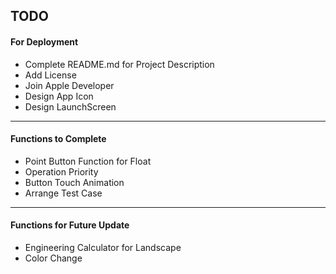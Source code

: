 ## TODO

#### For Deployment

- Complete README.md for Project Description
- Add License
- Join Apple Developer
- Design App Icon
- Design LaunchScreen

----

#### Functions to Complete

- Point Button Function for Float
- Operation Priority
- Button Touch Animation
- Arrange Test Case

---

#### Functions for Future Update

- Engineering Calculator for Landscape
- Color Change



